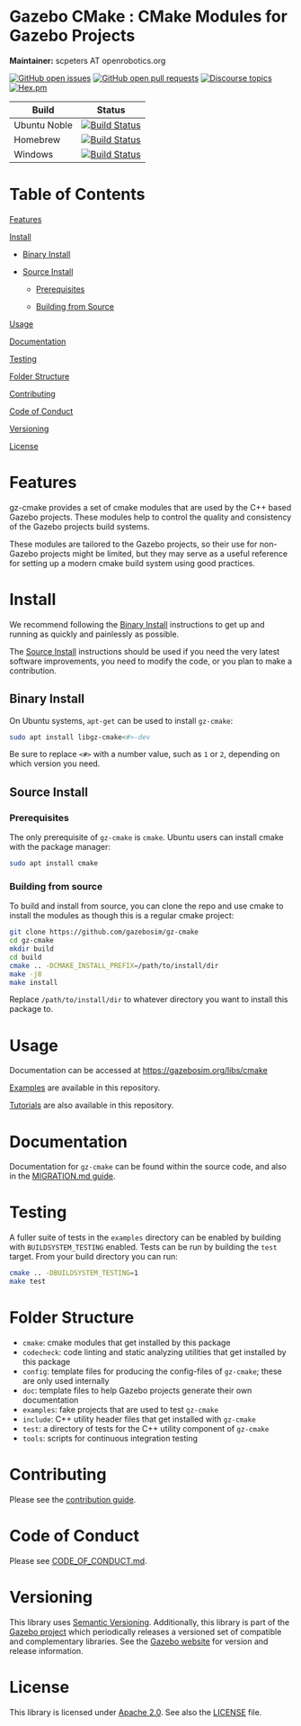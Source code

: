 # Gazebo CMake : CMake Modules for Gazebo Projects

**Maintainer:** scpeters AT openrobotics.org

[![GitHub open issues](https://img.shields.io/github/issues-raw/gazebosim/gz-cmake.svg)](https://github.com/gazebosim/gz-cmake/issues)
[![GitHub open pull requests](https://img.shields.io/github/issues-pr-raw/gazebosim/gz-cmake.svg)](https://github.com/gazebosim/gz-cmake/pulls)
[![Discourse topics](https://img.shields.io/discourse/https/community.gazebosim.org/topics.svg)](https://community.gazebosim.org)
[![Hex.pm](https://img.shields.io/hexpm/l/plug.svg)](https://www.apache.org/licenses/LICENSE-2.0)

Build | Status
-- | --
Ubuntu Noble  | [![Build Status](https://build.osrfoundation.org/buildStatus/icon?job=gz_cmake-ci-gz-cmake5-noble-amd64)](https://build.osrfoundation.org/job/gz_cmake-ci-gz-cmake5-noble-amd64)
Homebrew      | [![Build Status](https://build.osrfoundation.org/buildStatus/icon?job=gz_cmake-ci-gz-cmake5-homebrew-amd64)](https://build.osrfoundation.org/job/gz_cmake-ci-gz-cmake5-homebrew-amd64)
Windows       | [![Build Status](https://build.osrfoundation.org/buildStatus/icon?job=gz_cmake-5-cnlwin)](https://build.osrfoundation.org/job/gz_cmake-5-cnlwin)

# Table of Contents

[Features](#features)

[Install](#install)

* [Binary Install](#binary-install)

* [Source Install](#source-install)

    * [Prerequisites](#prerequisites)

    * [Building from Source](#building-from-source)

[Usage](#usage)

[Documentation](#documentation)

[Testing](#testing)

[Folder Structure](#folder-structure)

[Contributing](#contributing)

[Code of Conduct](#code-of-conduct)

[Versioning](#versioning)

[License](#license)

# Features

gz-cmake provides a set of cmake modules that are used by the C++ based Gazebo projects. These modules help to control the quality and consistency of the Gazebo projects build systems.

These modules are tailored to the Gazebo projects, so their use for non-Gazebo projects might be limited, but they may serve as a useful reference for setting up a modern cmake build system using good practices.

# Install

We recommend following the [Binary Install](#binary-install) instructions to get up and running as quickly and painlessly as possible.

The [Source Install](#source-install) instructions should be used if you need the very latest software improvements, you need to modify the code, or you plan to make a contribution.

## Binary Install

On Ubuntu systems, `apt-get` can be used to install `gz-cmake`:

```bash
sudo apt install libgz-cmake<#>-dev
```

Be sure to replace `<#>` with a number value, such as `1` or `2`, depending on which version you need.

## Source Install

### Prerequisites

The only prerequisite of `gz-cmake` is `cmake`. Ubuntu users can install cmake with the package manager:

```bash
sudo apt install cmake
```

### Building from source

To build and install from source, you can clone the repo and use cmake to install the modules as though this is a regular cmake project:

```bash
git clone https://github.com/gazebosim/gz-cmake
cd gz-cmake
mkdir build
cd build
cmake .. -DCMAKE_INSTALL_PREFIX=/path/to/install/dir
make -j8
make install
```

Replace `/path/to/install/dir` to whatever directory you want to install this package to.

# Usage

Documentation can be accessed at https://gazebosim.org/libs/cmake

[Examples](https://github.com/gazebosim/gz-cmake/tree/gz-cmake5/examples) are available in this repository.

[Tutorials](https://github.com/gazebosim/gz-cmake/tree/gz-cmake5/tutorials) are also available in this repository.

# Documentation

Documentation for `gz-cmake` can be found within the source code, and also in the [MIGRATION.md guide](https://github.com/gazebosim/gz-cmake/blob/gz-cmake5/Migration.md).

# Testing

A fuller suite of tests in the `examples` directory can be enabled by building with `BUILDSYSTEM_TESTING` enabled.
Tests can be run by building the `test` target. From your build directory you can run:

```bash
cmake .. -DBUILDSYSTEM_TESTING=1
make test
```

# Folder Structure

* `cmake`: cmake modules that get installed by this package
* `codecheck`: code linting and static analyzing utilities that get installed by this package
* `config`: template files for producing the config-files of `gz-cmake`; these are only used internally
* `doc`: template files to help Gazebo projects generate their own documentation
* `examples`: fake projects that are used to test `gz-cmake`
* `include`: C++ utility header files that get installed with `gz-cmake`
* `test`: a directory of tests for the C++ utility component of `gz-cmake`
* `tools`: scripts for continuous integration testing

# Contributing

Please see the
[contribution guide](https://gazebosim.org/docs/all/contributing).

# Code of Conduct

Please see
[CODE_OF_CONDUCT.md](https://github.com/gazebosim/gz-sim/blob/main/CODE_OF_CONDUCT.md).

# Versioning

This library uses [Semantic Versioning](https://semver.org/). Additionally, this library is part of the [Gazebo project](https://gazebosim.org) which periodically releases a versioned set of compatible and complementary libraries. See the [Gazebo website](https://gazebosim.org) for version and release information.

# License

This library is licensed under [Apache 2.0](https://www.apache.org/licenses/LICENSE-2.0). See also the [LICENSE](https://github.com/gazebosim/gz-cmake/blob/main/LICENSE) file.
